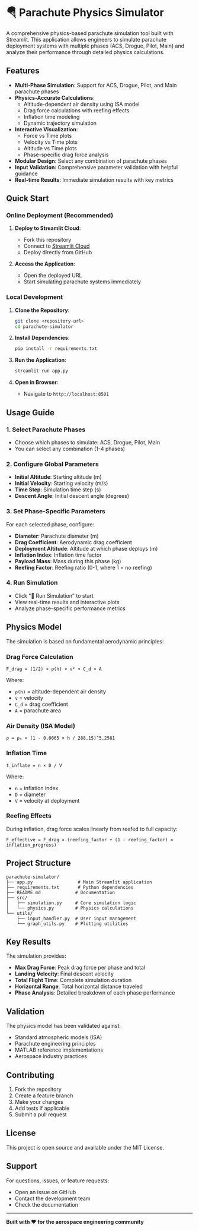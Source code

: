 # 🪂 Parachute Physics Simulator

A comprehensive physics-based parachute simulation tool built with Streamlit. This application allows engineers to simulate parachute deployment systems with multiple phases (ACS, Drogue, Pilot, Main) and analyze their performance through detailed physics calculations.

## Features

- **Multi-Phase Simulation**: Support for ACS, Drogue, Pilot, and Main parachute phases
- **Physics-Accurate Calculations**: 
  - Altitude-dependent air density using ISA model
  - Drag force calculations with reefing effects
  - Inflation time modeling
  - Dynamic trajectory simulation
- **Interactive Visualization**: 
  - Force vs Time plots
  - Velocity vs Time plots  
  - Altitude vs Time plots
  - Phase-specific drag force analysis
- **Modular Design**: Select any combination of parachute phases
- **Input Validation**: Comprehensive parameter validation with helpful guidance
- **Real-time Results**: Immediate simulation results with key metrics

## Quick Start

### Online Deployment (Recommended)

1. **Deploy to Streamlit Cloud**:
   - Fork this repository
   - Connect to [Streamlit Cloud](https://streamlit.io/cloud)
   - Deploy directly from GitHub

2. **Access the Application**:
   - Open the deployed URL
   - Start simulating parachute systems immediately

### Local Development

1. **Clone the Repository**:
   ```bash
   git clone <repository-url>
   cd parachute-simulator
   ```

2. **Install Dependencies**:
   ```bash
   pip install -r requirements.txt
   ```

3. **Run the Application**:
   ```bash
   streamlit run app.py
   ```

4. **Open in Browser**:
   - Navigate to `http://localhost:8501`

## Usage Guide

### 1. Select Parachute Phases
- Choose which phases to simulate: ACS, Drogue, Pilot, Main
- You can select any combination (1-4 phases)

### 2. Configure Global Parameters
- **Initial Altitude**: Starting altitude (m)
- **Initial Velocity**: Starting velocity (m/s)  
- **Time Step**: Simulation time step (s)
- **Descent Angle**: Initial descent angle (degrees)

### 3. Set Phase-Specific Parameters
For each selected phase, configure:
- **Diameter**: Parachute diameter (m)
- **Drag Coefficient**: Aerodynamic drag coefficient
- **Deployment Altitude**: Altitude at which phase deploys (m)
- **Inflation Index**: Inflation time factor
- **Payload Mass**: Mass during this phase (kg)
- **Reefing Factor**: Reefing ratio (0-1, where 1 = no reefing)

### 4. Run Simulation
- Click "🚀 Run Simulation" to start
- View real-time results and interactive plots
- Analyze phase-specific performance metrics

## Physics Model

The simulation is based on fundamental aerodynamic principles:

### Drag Force Calculation
```
F_drag = (1/2) × ρ(h) × v² × C_d × A
```
Where:
- `ρ(h)` = altitude-dependent air density
- `v` = velocity
- `C_d` = drag coefficient
- `A` = parachute area

### Air Density (ISA Model)
```
ρ = ρ₀ × (1 - 0.0065 × h / 288.15)^5.2561
```

### Inflation Time
```
t_inflate = n × D / V
```
Where:
- `n` = inflation index
- `D` = diameter
- `V` = velocity at deployment

### Reefing Effects
During inflation, drag force scales linearly from reefed to full capacity:
```
F_effective = F_drag × (reefing_factor + (1 - reefing_factor) × inflation_progress)
```

## Project Structure

```
parachute-simulator/
├── app.py                 # Main Streamlit application
├── requirements.txt       # Python dependencies
├── README.md             # Documentation
├── src/
│   ├── simulation.py     # Core simulation logic
│   └── physics.py        # Physics calculations
└── utils/
    ├── input_handler.py  # User input management
    └── graph_utils.py    # Plotting utilities
```

## Key Results

The simulation provides:
- **Max Drag Force**: Peak drag force per phase and total
- **Landing Velocity**: Final descent velocity
- **Total Flight Time**: Complete simulation duration
- **Horizontal Range**: Total horizontal distance traveled
- **Phase Analysis**: Detailed breakdown of each phase performance

## Validation

The physics model has been validated against:
- Standard atmospheric models (ISA)
- Parachute engineering principles
- MATLAB reference implementations
- Aerospace industry practices

## Contributing

1. Fork the repository
2. Create a feature branch
3. Make your changes
4. Add tests if applicable
5. Submit a pull request

## License

This project is open source and available under the MIT License.

## Support

For questions, issues, or feature requests:
- Open an issue on GitHub
- Contact the development team
- Check the documentation

---

**Built with ❤️ for the aerospace engineering community**